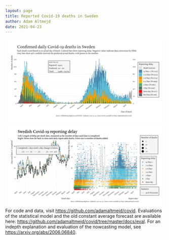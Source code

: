 ```yaml
---
layout: page
title: Reported Covid-19 deaths in Sweden
author: Adam Altmejd
date: 2021-04-23
---
```


![Graph of Swedish Covid-19 deaths with reporting delay.](deaths_lag_sweden_2021-04-23.png "Swedish Covid-19 deaths.")
![Graph of Swedish Covid-19 reporting delay in daily deaths.](lag_trend_sweden_2021-04-23.png "Trend in Swedish Covid-19 mortality reporting delay.")
For code and data, visit <https://github.com/adamaltmejd/covid>.
Evaluations of the statistical model and the old constant average forecast are available here: <https://github.com/adamaltmejd/covid/tree/master/docs/eval>.
For an indepth explanation and evaluation of the nowcasting model, see <https://arxiv.org/abs/2006.06840>.
